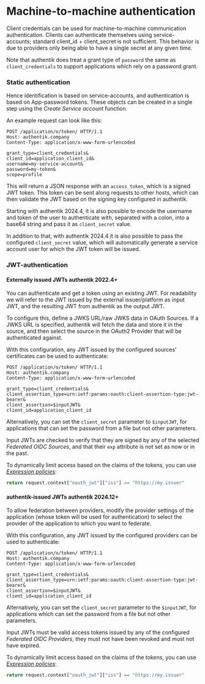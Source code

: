 # Machine-to-machine authentication

Client credentials can be used for machine-to-machine communication authentication. Clients can authenticate themselves using service-accounts; standard client_id + client_secret is not sufficient. This behavior is due to providers only being able to have a single secret at any given time.

Note that authentik does treat a grant type of `password` the same as `client_credentials` to support applications which rely on a password grant.

### Static authentication

Hence identification is based on service-accounts, and authentication is based on App-password tokens. These objects can be created in a single step using the _Create Service account_ function.

An example request can look like this:

```http
POST /application/o/token/ HTTP/1.1
Host: authentik.company
Content-Type: application/x-www-form-urlencoded

grant_type=client_credentials&
client_id=application_client_id&
username=my-service-account&
password=my-token&
scope=profile
```

This will return a JSON response with an `access_token`, which is a signed JWT token. This token can be sent along requests to other hosts, which can then validate the JWT based on the signing key configured in authentik.

Starting with authentik 2024.4, it is also possible to encode the username and token of the user to authenticate with, separated with a colon, into a base64 string and pass it as `client_secret` value.

In addition to that, with authentik 2024.4 it is also possible to pass the configured `client_secret` value, which will automatically generate a service account user for which the JWT token will be issued.

### JWT-authentication

#### Externally issued JWTs <span class="badge badge--version">authentik 2022.4+</span>

You can authenticate and get a token using an existing JWT. For readability we will refer to the JWT issued by the external issuer/platform as input JWT, and the resulting JWT from authentik as the output JWT.

To configure this, define a JWKS URL/raw JWKS data in OAuth Sources. If a JWKS URL is specified, authentik will fetch the data and store it in the source, and then select the source in the OAuth2 Provider that will be authenticated against.

With this configuration, any JWT issued by the configured sources' certificates can be used to authenticate:

```http
POST /application/o/token/ HTTP/1.1
Host: authentik.company
Content-Type: application/x-www-form-urlencoded

grant_type=client_credentials&
client_assertion_type=urn:ietf:params:oauth:client-assertion-type:jwt-bearer&
client_assertion=$inputJWT&
client_id=application_client_id
```

Alternatively, you can set the `client_secret` parameter to `$inputJWT`, for applications that can set the password from a file but not other parameters.

Input JWTs are checked to verify that they are signed by any of the selected _Federated OIDC Sources_, and that their `exp` attribute is not set as now or in the past.

To dynamically limit access based on the claims of the tokens, you can use _[Expression policies](../../../customize/policies/expression.mdx)_:

```python
return request.context["oauth_jwt"]["iss"] == "https://my.issuer"
```

#### authentik-issued JWTs <span class="badge badge--version">authentik 2024.12+</span>

To allow federation between providers, modify the provider settings of the application (whose token will be used for authentication) to select the provider of the application to which you want to federate.

With this configuration, any JWT issued by the configured providers can be used to authenticate:

```
POST /application/o/token/ HTTP/1.1
Host: authentik.company
Content-Type: application/x-www-form-urlencoded

grant_type=client_credentials&
client_assertion_type=urn:ietf:params:oauth:client-assertion-type:jwt-bearer&
client_assertion=$inputJWT&
client_id=application_client_id
```

Alternatively, you can set the `client_secret` parameter to the `$inputJWT`, for applications which can set the password from a file but not other parameters.

Input JWTs must be valid access tokens issued by any of the configured _Federated OIDC Providers_, they must not have been revoked and must not have expired.

To dynamically limit access based on the claims of the tokens, you can use _[Expression policies](../../../customize/policies/expression.mdx)_:

```python
return request.context["oauth_jwt"]["iss"] == "https://my.issuer"
```
